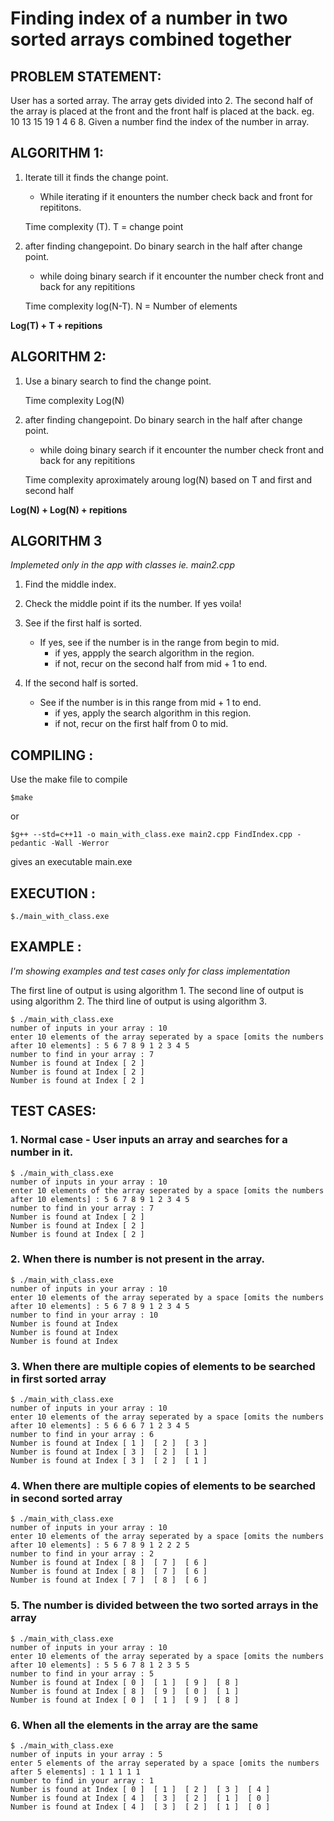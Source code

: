 # **Finding index of a number in two sorted arrays combined together**

## **PROBLEM STATEMENT:**

User has a sorted array. The array gets divided into 2. The second half of the array is placed at the 
front and the front half is placed at the back. eg. 10 13 15 19 1 4 6 8. Given a number find the index
of the number in array. 

## **ALGORITHM 1:**

1. Iterate till it finds the change point.
	- While iterating if it enounters the number check back and front for repititons.

	Time complexity (T). T = change point

2. after finding changepoint. Do binary search in the half after change point.
	- while doing binary search if it encounter the number check front and back for any repititions

	Time complexity log(N-T). N = Number of elements

**Log(T) + T + repitions**

## **ALGORITHM 2:**

1. Use a binary search to find the change point.

	Time complexity Log(N)

2. after finding changepoint. Do binary search in the half after change point.
	- while doing binary search if it encounter the number check front and back for any repititions


	Time complexity aproximately aroung log(N) based on T and first and second half

**Log(N) + Log(N) + repitions**

## **ALGORITHM 3**

*Implemeted only in the app with classes ie. main2.cpp*

1. Find the middle index.

2. Check the middle point if its the number. If yes voila!

3. See if the first half is sorted.
	- If yes, see if the number is in the range from begin to mid.
		- if yes, appply the search algorithm in the region.
		- if not, recur on the second half from mid + 1 to end.
4. If the second half is sorted.
	- See if the number is in this range from mid + 1 to end.
		- if yes, apply the search algorithm in this region.
		- if not, recur on the first half from 0 to mid.


## **COMPILING :**

Use the make file to compile

```
$make
```

or

```
$g++ --std=c++11 -o main_with_class.exe main2.cpp FindIndex.cpp -pedantic -Wall -Werror
```

gives an executable main.exe

## **EXECUTION :**

```
$./main_with_class.exe
```


## **EXAMPLE :**

*I'm showing examples and test cases only for class implementation*

The first line of output is using algorithm 1.
The second line of output is using algorithm 2.
The third  line of output is using algorithm 3.

```
$ ./main_with_class.exe 
number of inputs in your array : 10
enter 10 elements of the array seperated by a space [omits the numbers after 10 elements] : 5 6 7 8 9 1 2 3 4 5
number to find in your array : 7
Number is found at Index [ 2 ] 
Number is found at Index [ 2 ] 
Number is found at Index [ 2 ] 
```

## **TEST CASES:**

### 1. Normal case - User inputs an array and searches for a number in it.

```
$ ./main_with_class.exe 
number of inputs in your array : 10
enter 10 elements of the array seperated by a space [omits the numbers after 10 elements] : 5 6 7 8 9 1 2 3 4 5
number to find in your array : 7
Number is found at Index [ 2 ] 
Number is found at Index [ 2 ] 
Number is found at Index [ 2 ] 
```

### 2. When there is number is not present in the array.

```
$ ./main_with_class.exe 
number of inputs in your array : 10
enter 10 elements of the array seperated by a space [omits the numbers after 10 elements] : 5 6 7 8 9 1 2 3 4 5
number to find in your array : 10
Number is found at Index
Number is found at Index
Number is found at Index
```

### 3. When there are multiple copies of elements to be searched in first sorted array

```
$ ./main_with_class.exe 
number of inputs in your array : 10  
enter 10 elements of the array seperated by a space [omits the numbers after 10 elements] : 5 6 6 6 7 1 2 3 4 5
number to find in your array : 6
Number is found at Index [ 1 ]  [ 2 ]  [ 3 ] 
Number is found at Index [ 3 ]  [ 2 ]  [ 1 ] 
Number is found at Index [ 3 ]  [ 2 ]  [ 1 ] 
```

### 4. When there are multiple copies of elements to be searched in second sorted array

```
$ ./main_with_class.exe 
number of inputs in your array : 10
enter 10 elements of the array seperated by a space [omits the numbers after 10 elements] : 5 6 7 8 9 1 2 2 2 5
number to find in your array : 2
Number is found at Index [ 8 ]  [ 7 ]  [ 6 ] 
Number is found at Index [ 8 ]  [ 7 ]  [ 6 ] 
Number is found at Index [ 7 ]  [ 8 ]  [ 6 ] 
```

### 5. The number is divided between the two sorted arrays in the array

```
$ ./main_with_class.exe 
number of inputs in your array : 10
enter 10 elements of the array seperated by a space [omits the numbers after 10 elements] : 5 5 6 7 8 1 2 3 5 5
number to find in your array : 5
Number is found at Index [ 0 ]  [ 1 ]  [ 9 ]  [ 8 ] 
Number is found at Index [ 8 ]  [ 9 ]  [ 0 ]  [ 1 ] 
Number is found at Index [ 0 ]  [ 1 ]  [ 9 ]  [ 8 ]
```

### 6. When all the elements in the array are the same

``` 
$ ./main_with_class.exe 
number of inputs in your array : 5
enter 5 elements of the array seperated by a space [omits the numbers after 5 elements] : 1 1 1 1 1
number to find in your array : 1
Number is found at Index [ 0 ]  [ 1 ]  [ 2 ]  [ 3 ]  [ 4 ] 
Number is found at Index [ 4 ]  [ 3 ]  [ 2 ]  [ 1 ]  [ 0 ] 
Number is found at Index [ 4 ]  [ 3 ]  [ 2 ]  [ 1 ]  [ 0 ]
```

